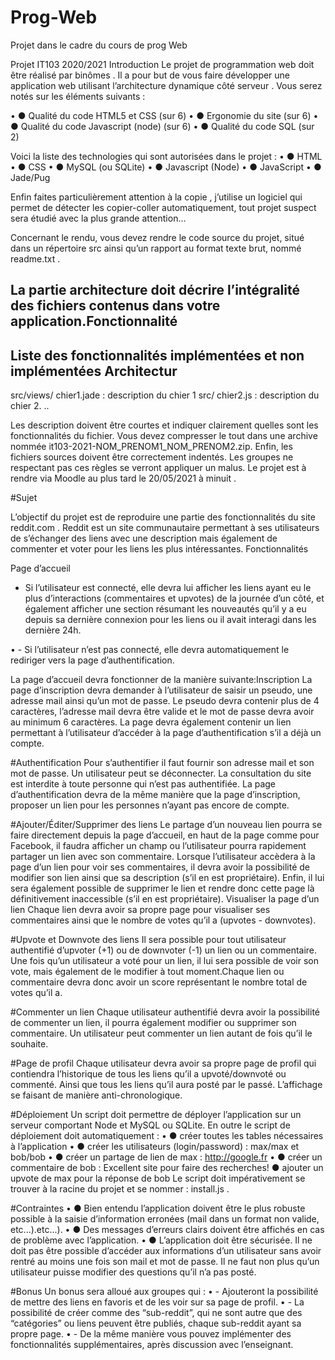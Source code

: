 # Prog-Web
Projet dans le cadre du cours de prog Web

Projet IT103 2020/2021
Introduction
Le projet de programmation web doit être réalisé par binômes . Il a pour
but de vous faire développer une application web utilisant l’architecture
dynamique côté serveur . Vous serez notés sur les éléments suivants :

• ● Qualité du code HTML5 et CSS (sur 6)
• ● Ergonomie du site (sur 6)
• ● Qualité du code Javascript (node) (sur 6)
• ● Qualité du code SQL (sur 2)

Voici la liste des technologies qui sont autorisées dans le projet :
• ● HTML
• ● CSS
• ● MySQL (ou SQLite)
• ● Javascript (Node)
• ● JavaScript
• ● Jade/Pug

Enfin faites particulièrement attention à la copie , j’utilise un logiciel qui
permet de détecter les copier-coller automatiquement, tout projet suspect
sera étudié avec la plus grande attention...

Concernant le rendu, vous devez rendre le code source du projet, situé
dans un répertoire src ainsi qu’un rapport au format texte brut, nommé
readme.txt . 

La partie architecture doit décrire l’intégralité des fichiers
contenus dans votre application.Fonctionnalité
--------------
Liste des fonctionnalités implémentées et non implémentées
Architectur
-----------
src/views/ chier1.jade : description du chier 1
src/ chier2.js : description du chier 2.
..

Les description doivent être courtes et indiquer clairement quelles sont les
fonctionnalités du fichier. Vous devez compresser le tout dans une archive
nommée it103-2021-NOM_PRENOM1_NOM_PRENOM2.zip. Enfin, les
fichiers sources doivent être correctement indentés. Les groupes ne
respectant pas ces règles se verront appliquer un malus.
Le projet est à rendre via Moodle au plus tard le 20/05/2021 à minuit .

#Sujet

L’objectif du projet est de reproduire une partie des fonctionnalités du site
reddit.com . Reddit est un site communautaire permettant à ses
utilisateurs de s’échanger des liens avec une description mais également
de commenter et voter pour les liens les plus intéressantes.
Fonctionnalités

Page d’accueil
- Si l’utilisateur est connecté, elle devra lui afficher les liens
ayant eu le plus d’interactions (commentaires et upvotes) de la
journée d’un côté, et également afficher une section résumant les
nouveautés qu’il y a eu depuis sa dernière connexion pour les liens
ou il avait interagi dans les dernière 24h.

• - Si l’utilisateur n’est pas connecté, elle devra
automatiquement le rediriger vers la page d’authentification.

La page d’accueil devra fonctionner de la manière suivante:Inscription
La page d’inscription devra demander à l’utilisateur de saisir un pseudo,
une adresse mail ainsi qu’un mot de passe.
Le pseudo devra contenir plus de 4 caractères, l’adresse mail devra être
valide et le mot de passe devra avoir au minimum 6 caractères.
La page devra également contenir un lien permettant à l’utilisateur
d’accéder à la page d’authentification s’il a déjà un compte.

#Authentification
Pour s’authentifier il faut fournir son adresse mail et son mot de passe. Un
utilisateur peut se déconnecter. La consultation du site est interdite à toute
personne qui n’est pas authentifiée. La page d’authentification devra de la
même manière que la page d’inscription, proposer un lien pour les
personnes n’ayant pas encore de compte.

#Ajouter/Éditer/Supprimer des liens
Le partage d’un nouveau lien pourra se faire directement depuis la page
d’accueil, en haut de la page comme pour Facebook, il faudra afficher un
champ ou l’utilisateur pourra rapidement partager un lien avec son
commentaire.
Lorsque l’utilisateur accèdera à la page d’un lien pour voir ses
commentaires, il devra avoir la possibilité de modifier son lien ainsi que sa
description (s’il en est propriétaire).
Enfin, il lui sera également possible de supprimer le lien et rendre donc
cette page là définitivement inaccessible (s’il en est propriétaire).
Visualiser la page d’un lien
Chaque lien devra avoir sa propre page pour visualiser ses commentaires
ainsi que le nombre de votes qu’il a (upvotes - downvotes).

#Upvote et Downvote des liens
Il sera possible pour tout utilisateur authentifié d’upvoter (+1) ou de
downvoter (-1) un lien ou un commentaire.
Une fois qu’un utilisateur a voté pour un lien, il lui sera possible de voir
son vote, mais également de le modifier à tout moment.Chaque lien ou commentaire devra donc avoir un score représentant le
nombre total de votes qu’il a.

#Commenter un lien
Chaque utilisateur authentifié devra avoir la possibilité de commenter un
lien, il pourra également modifier ou supprimer son commentaire. Un
utilisateur peut commenter un lien autant de fois qu’il le souhaite.

#Page de profil
Chaque utilisateur devra avoir sa propre page de profil qui contiendra
l’historique de tous les liens qu’il a upvoté/downvoté ou commenté. Ainsi
que tous les liens qu’il aura posté par le passé. L’affichage se faisant de
manière anti-chronologique.

#Déploiement
Un script doit permettre de déployer l’application sur un serveur
comportant Node et MySQL ou SQLite. En outre le script de déploiement
doit automatiquement :
• ● créer toutes les tables nécessaires à l’application
• ● créer les utilisateurs (login/password) : max/max et bob/bob
• ● créer un partage de lien de max : http://google.fr
•
● créer un commentaire de bob : Excellent site pour faire des
recherches!
● ajouter un upvote de max pour la réponse de bob
Le script doit impérativement se trouver à la racine du projet et se
nommer : install.js .

#Contraintes
•
● Bien entendu l’application doivent être le plus robuste
possible à la saisie d’information erronées (mail dans un format non
valide, etc...).etc...).
• ● Des messages d’erreurs clairs doivent être affichés en cas
de problème avec l’application.
• ● L’application doit être sécurisée. Il ne doit pas être possible
d’accéder aux informations d’un utilisateur sans avoir rentré au
moins une fois son mail et mot de passe. Il ne faut non plus qu’un
utilisateur puisse modifier des questions qu’il n’a pas posté.

#Bonus
Un bonus sera alloué aux groupes qui :
• - Ajouteront la possibilité de mettre des liens en favoris et de
les voir sur sa page de profil.
• - La possibilité de créer comme des “sub-reddit”, qui ne sont
autre que des “catégories” ou liens peuvent être publiés, chaque
sub-reddit ayant sa propre page.
• - De la même manière vous pouvez implémenter des
fonctionnalités supplémentaires, après discussion avec l’enseignant.

